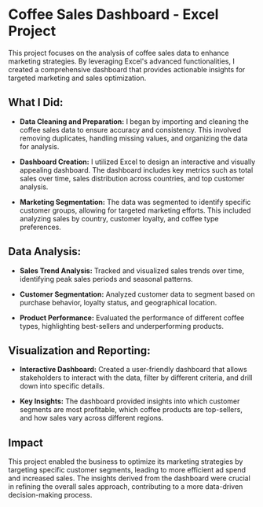 # Coffee Sales Dashboard - Excel Project
This project focuses on the analysis of coffee sales data to enhance marketing strategies. By leveraging Excel's advanced functionalities, I created a comprehensive dashboard that provides actionable insights for targeted marketing and sales optimization.

## What I Did:

- **Data Cleaning and Preparation:** I began by importing and cleaning the coffee sales data to ensure accuracy and consistency. This involved removing duplicates, handling missing values, and organizing the data for analysis.
  
- **Dashboard Creation:** I utilized Excel to design an interactive and visually appealing dashboard. The dashboard includes key metrics such as total sales over time, sales distribution across countries, and top customer analysis.

- **Marketing Segmentation:** The data was segmented to identify specific customer groups, allowing for targeted marketing efforts. This included analyzing sales by country, customer loyalty, and coffee type preferences.

## Data Analysis:

- **Sales Trend Analysis:** Tracked and visualized sales trends over time, identifying peak sales periods and seasonal patterns.

- **Customer Segmentation:** Analyzed customer data to segment based on purchase behavior, loyalty status, and geographical location.

- **Product Performance:** Evaluated the performance of different coffee types, highlighting best-sellers and underperforming products.

## Visualization and Reporting:

- **Interactive Dashboard:** Created a user-friendly dashboard that allows stakeholders to interact with the data, filter by different criteria, and drill down into specific details.

- **Key Insights:** The dashboard provided insights into which customer segments are most profitable, which coffee products are top-sellers, and how sales vary across different regions.

## Impact

This project enabled the business to optimize its marketing strategies by targeting specific customer segments, leading to more efficient ad spend and increased sales. The insights derived from the dashboard were crucial in refining the overall sales approach, contributing to a more data-driven decision-making process.


